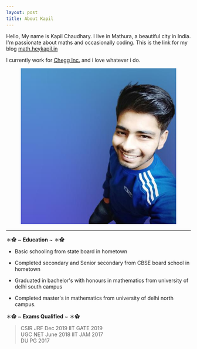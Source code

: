 ```yaml
---
layout: post
title: About Kapil
---
```



Hello, My name is Kapil Chaudhary. I live in Mathura, a beautiful city in India. I'm passionate about maths and occasionally coding. This is the link for my blog <a href="//math.heykapil.in" target="_blank">math.heykapil.in</a>

I currently work for <a href="https://en.m.wikipedia.org/wiki/Chegg" target="_blank">Chegg Inc.</a> and i love whatever i do. 

<figure>
  <img alt="Kapil Chaudhary" src="/me.png" />
</figure>






<hr />


＊✿ ~ **Education** ~ ＊✿ 

  * Basic schooling from state board in hometown
  
  * Completed secondary and Senior secondary from CBSE board school in hometown
  
  * Graduated in bachelor's with honours in mathematics from university of delhi south campus 
  * Completed master's in mathematics from university of delhi north campus.



＊✿ ~ **Exams Qualified** ~ ＊✿

   > CSIR JRF     Dec 2019
   > IIT GATE         2019     
   > UGC NET     June 2018 
   > IIT JAM          2017     
   > DU PG            2017      


